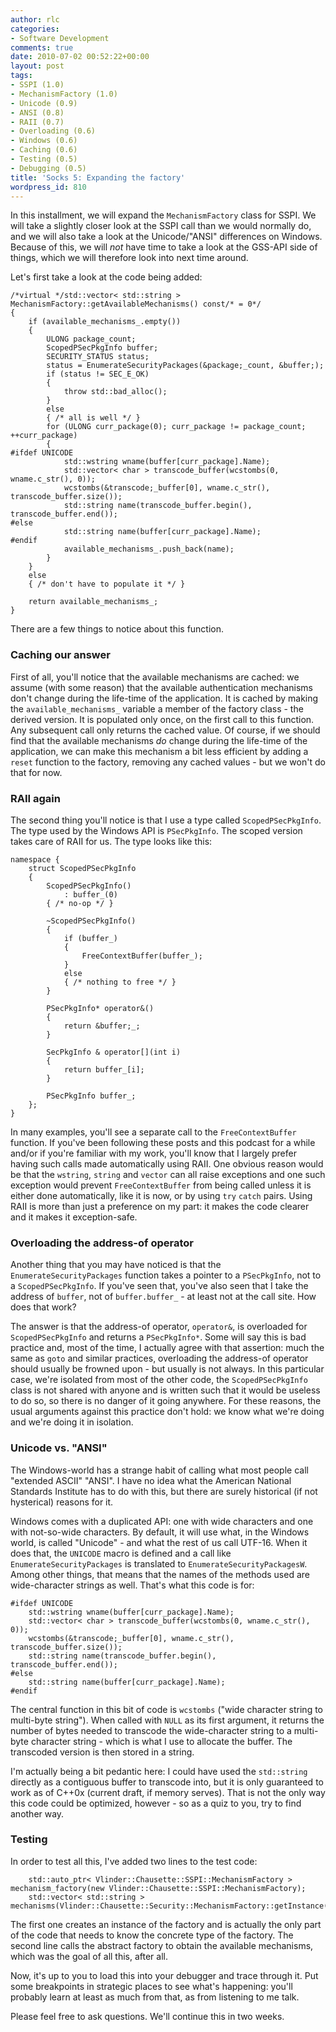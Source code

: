 ```yaml
---
author: rlc
categories:
- Software Development
comments: true
date: 2010-07-02 00:52:22+00:00
layout: post
tags:
- SSPI (1.0)
- MechanismFactory (1.0)
- Unicode (0.9)
- ANSI (0.8)
- RAII (0.7)
- Overloading (0.6)
- Windows (0.6)
- Caching (0.6)
- Testing (0.5)
- Debugging (0.5)
title: 'Socks 5: Expanding the factory'
wordpress_id: 810
---
```


In this installment, we will expand the `MechanismFactory` class for SSPI. We will take a slightly closer look at the SSPI call than we would normally do, and we will also take a look at the Unicode/"ANSI" differences on Windows. Because of this, we will _not_ have time to take a look at the GSS-API side of things, which we will therefore look into next time around.

<!--more-->

Let's first take a look at the code being added:

    /*virtual */std::vector< std::string > MechanismFactory::getAvailableMechanisms() const/* = 0*/
    {
    	if (available_mechanisms_.empty())
    	{
    		ULONG package_count;
    		ScopedPSecPkgInfo buffer;
    		SECURITY_STATUS status;
    		status = EnumerateSecurityPackages(&package;_count, &buffer;);
    		if (status != SEC_E_OK)
    		{
    			throw std::bad_alloc();
    		}
    		else
    		{ /* all is well */ }
    		for (ULONG curr_package(0); curr_package != package_count; ++curr_package)
    		{
    #ifdef UNICODE
    			std::wstring wname(buffer[curr_package].Name);
    			std::vector< char > transcode_buffer(wcstombs(0, wname.c_str(), 0));
    			wcstombs(&transcode;_buffer[0], wname.c_str(), transcode_buffer.size());
    			std::string name(transcode_buffer.begin(), transcode_buffer.end());
    #else
    			std::string name(buffer[curr_package].Name);
    #endif
    			available_mechanisms_.push_back(name);
    		}
    	}
    	else
    	{ /* don't have to populate it */ }

    	return available_mechanisms_;
    }

There are a few things to notice about this function.

### Caching our answer

First of all, you'll notice that the available mechanisms are cached: we assume (with some reason) that the available authentication mechanisms don't change during the life-time of the application. It is cached by making the `available_mechanisms_` variable a member of the factory class - the derived version. It is populated only once, on the first call to this function. Any subsequent call only returns the cached value. Of course, if we should find that the available mechanisms _do_ change during the life-time of the application, we can make this mechanism a bit less efficient by adding a `reset` function to the factory, removing any cached values - but we won't do that for now.

### RAII again

The second thing you'll notice is that I use a type called `ScopedPSecPkgInfo`. The type used by the Windows API is `PSecPkgInfo`. The scoped version takes care of RAII for us. The type looks like this:

    namespace {
    	struct ScopedPSecPkgInfo
    	{
    		ScopedPSecPkgInfo()
    			: buffer_(0)
    		{ /* no-op */ }

    		~ScopedPSecPkgInfo()
    		{
    			if (buffer_)
    			{
    				FreeContextBuffer(buffer_);
    			}
    			else
    			{ /* nothing to free */ }
    		}

    		PSecPkgInfo* operator&()
    		{
    			return &buffer;_;
    		}

    		SecPkgInfo & operator[](int i)
    		{
    			return buffer_[i];
    		}

    		PSecPkgInfo buffer_;
    	};
    }

In many examples, you'll see a separate call to the `FreeContextBuffer` function. If you've been following these posts and this podcast for a while and/or if you're familiar with my work, you'll know that I largely prefer having such calls made automatically using RAII. One obvious reason would be that the `wstring`, `string` and `vector` can all raise exceptions and one such exception would prevent `FreeContextBuffer` from being called unless it is either done automatically, like it is now, or by using `try` `catch` pairs. Using RAII is more than just a preference on my part: it makes the code clearer and it makes it exception-safe.

### Overloading the address-of operator

Another thing that you may have noticed is that the `EnumerateSecurityPackages` function takes a pointer to a `PSecPkgInfo`, not to a `ScopedPSecPkgInfo`. If you've seen that, you've also seen that I take the address of `buffer`, not of `buffer.buffer_` - at least not at the call site. How does that work?

The answer is that the address-of operator, `operator&`, is overloaded for `ScopedPSecPkgInfo` and returns a `PSecPkgInfo*`. Some will say this is bad practice and, most of the time, I actually agree with that assertion: much the same as `goto` and similar practices, overloading the address-of operator should usually be frowned upon - but usually is not always. In this particular case, we're isolated from most of the other code, the `ScopedPSecPkgInfo` class is not shared with anyone and is written such that it would be useless to do so, so there is no danger of it going anywhere. For these reasons, the usual arguments against this practice don't hold: we know what we're doing and we're doing it in isolation.

### Unicode vs. "ANSI"

The Windows-world has a strange habit of calling what most people call "extended ASCII" "ANSI". I have no idea what the American National Standards Institute has to do with this, but there are surely historical (if not hysterical) reasons for it.

Windows comes with a duplicated API: one with wide characters and one with not-so-wide characters. By default, it will use what, in the Windows world, is called "Unicode" - and what the rest of us call UTF-16. When it does that, the `UNICODE` macro is defined and a call like `EnumerateSecurityPackages` is translated to `EnumerateSecurityPackagesW`. Among other things, that means that the names of the methods used are wide-character strings as well. That's what this code is for:

    #ifdef UNICODE
    	std::wstring wname(buffer[curr_package].Name);
    	std::vector< char > transcode_buffer(wcstombs(0, wname.c_str(), 0));
    	wcstombs(&transcode;_buffer[0], wname.c_str(), transcode_buffer.size());
    	std::string name(transcode_buffer.begin(), transcode_buffer.end());
    #else
    	std::string name(buffer[curr_package].Name);
    #endif

The central function in this bit of code is `wcstombs` ("wide character string to multi-byte string"). When called with `NULL` as its first argument, it returns the number of bytes needed to transcode the wide-character string to a multi-byte character string - which is what I use to allocate the buffer. The transcoded version is then stored in a string.

I'm actually being a bit pedantic here: I could have used the `std::string` directly as a contiguous buffer to transcode into, but it is only guaranteed to work as of C++0x (current draft, if memory serves). That is not the only way this code could be optimized, however - so as a quiz to you, try to find another way.

### Testing

In order to test all this, I've added two lines to the test code:

    	std::auto_ptr< Vlinder::Chausette::SSPI::MechanismFactory > mechanism_factory(new Vlinder::Chausette::SSPI::MechanismFactory);
    	std::vector< std::string > mechanisms(Vlinder::Chausette::Security::MechanismFactory::getInstance().getAvailableMechanisms());

The first one creates an instance of the factory and is actually the only part of the code that needs to know the concrete type of the factory. The second line calls the abstract factory to obtain the available mechanisms, which was the goal of all this, after all.

Now, it's up to you to load this into your debugger and trace through it. Put some breakpoints in strategic places to see what's happening: you'll probably learn at least as much from that, as from listening to me talk.

Please feel free to ask questions. We'll continue this in two weeks.